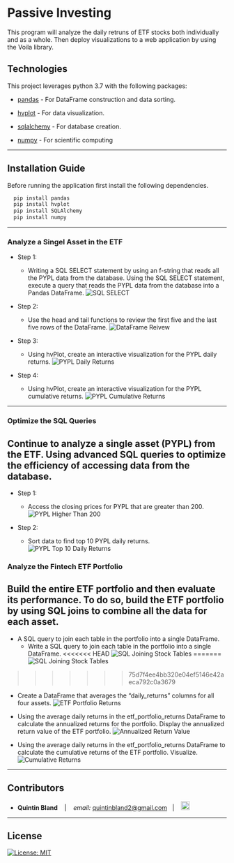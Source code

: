 # Passive Investing

This program will analyze the daily retruns of ETF stocks both individually and as a whole. Then deploy visualizations to a web application by using the Voila library.



## Technologies

This project leverages python 3.7 with the following packages:

* [pandas](https://github.com/pandas-dev/pandas) - For DataFrame construction and data sorting.

* [hvplot](https://pyviz-dev.github.io/hvplot/user_guide/Introduction.html) - For data visualization.

* [sqlalchemy](https://docs.sqlalchemy.org/en/14/intro.html) - For database creation.

* [numpy](https://numpy.org/devdocs/index.html) - For scientific computing
---

## Installation Guide

Before running the application first install the following dependencies.


```python
  pip install pandas
  pip install hvplot
  pip install SQLAlchemy
  pip install numpy
```

---



### Analyze a Singel Asset in the ETF

* Step 1:
    - Writing a SQL SELECT statement by using an f-string that reads all the PYPL data from the database. Using the SQL SELECT statement, execute a query that reads the PYPL data from the database into a Pandas DataFrame.
![SQL SELECT](images/SQL_SELECT.png)

* Step 2:
    - Use the head and tail functions to review the first five and the last five rows of the DataFrame.
![DataFrame Reivew](images/dataframe_review.png)

* Step 3:
    - Using hvPlot, create an interactive visualization for the PYPL daily returns.
![PYPL Daily Returns](images/pyplot_daily_returns.png)

* Step 4:
    - Using hvPlot, create an interactive visualization for the PYPL cumulative returns.
![PYPL Cumulative Returns](images/pypl_cumulative_returns_plot.png)

---------------------------------------------------------------------

### Optimize the SQL Queries
## Continue to analyze a single asset (PYPL) from the ETF. Using advanced SQL queries to optimize the efficiency of accessing data from the database.

* Step 1:
    - Access the closing prices for PYPL that are greater than 200. 
![PYPL Higher Than 200](images/pypl_higher_than_200.png)

* Step 2:
    - Sort data to find top 10 PYPL daily returns.
![PYPL Top 10 Daily Returns](images/pypl_top_10_returns.png)

### Analyze the Fintech ETF Portfolio
## Build the entire ETF portfolio and then evaluate its performance. To do so, build the ETF portfolio by using SQL joins to combine all the data for each asset.



* A SQL query to join each table in the portfolio into a single DataFrame. 
    - Write a SQL query to join each table in the portfolio into a single DataFrame.
<<<<<<< HEAD
![SQL Joining Stock Tables](images/SQL_joining_stock_tables.png)
=======
![SQL Joining Stock Tables](images/SQL_joining_stock_tables.png)
>>>>>>> 75d7f4ee4bb320e04ef5146e42aeca792c0a3679

* Create a DataFrame that averages the “daily_returns” columns for all four assets.
![ETF Portfolio Returns](images/etf_portfolio_returns.png)

* Using the average daily returns in the etf_portfolio_returns DataFrame to calculate the annualized returns for the portfolio. Display the annualized return value of the ETF portfolio.
![Annualized Return Value](images/annualized_etf_portfolio_returns.png)

* Using the average daily returns in the etf_portfolio_returns DataFrame to calculate the cumulative returns of the ETF portfolio. Visualize.
![Cumulative Returns](images/etf_cumulative_returns_plot.png)

---

## Contributors


*  **Quintin Bland** <span>&nbsp;&nbsp;</span> |
<span>&nbsp;&nbsp;</span> *email:* quintinbland2@gmail.com <span>&nbsp;&nbsp;</span>|
<span>&nbsp;&nbsp;</span> [<img src="images/LI-In-Bug.png" alt="in" width="20"/>](https://www.linkedin.com/in/quintin-bland-a2b94310b/)

---

## License

[![License: MIT](https://img.shields.io/badge/License-MIT-yellow.svg)](LICENSE)
